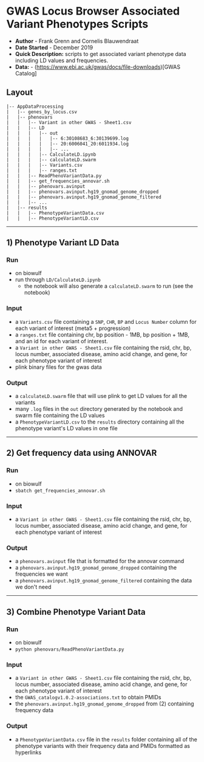 # GWAS Locus Browser Associated Variant Phenotypes Scripts
- **Author** - Frank Grenn and Cornelis Blauwendraat
- **Date Started** - December 2019
- **Quick Description:** scripts to get associated variant phenotype data including LD values and frequencies.
- **Data:** - (https://www.ebi.ac.uk/gwas/docs/file-downloads)[GWAS Catalog]

## Layout
```
|-- AppDataProcessing
|   |-- genes_by_locus.csv
|   |-- phenovars
|   |   |-- Variant in other GWAS - Sheet1.csv
|   |   |-- LD
|   |   |   |-- out
|   |   |   |   |-- 6:30108683_6:30139699.log
|   |   |   |   |-- 20:6006041_20:6011934.log
|   |   |   |   |-- ...
|   |   |   |-- CalculateLD.ipynb
|   |   |   |-- calculateLD.swarm
|   |   |   |-- Variants.csv
|   |   |   |-- ranges.txt
|   |   |-- ReadPhenoVariantData.py
|   |   |-- get_frequencies_annovar.sh
|   |   |-- phenovars.avinput
|   |   |-- phenovars.avinput.hg19_gnomad_genome_dropped
|   |   |-- phenovars.avinput.hg19_gnomad_genome_filtered
|   |   |-- ...
|   |-- results
|   |   |-- PhenotypeVariantData.csv
|   |   |-- PhenotypeVariantLD.csv
```

---

## 1) Phenotype Variant LD Data

### Run
* on biowulf
* run through `LD/CalculateLD.ipynb`
  * the notebook will also generate a `calculateLD.swarm` to run (see the notebook)


### Input
* a `Variants.csv` file containing a `SNP`, `CHR`, `BP` and `Locus Number` column for each variant of interest (meta5 + progression)
* a `ranges.txt` file containing chr, bp position - 1MB, bp position + 1MB, and an id for each variant of interest. 
* a `Variant in other GWAS - Sheet1.csv` file containing the rsid, chr, bp, locus number, associated disease, amino acid change, and gene, for each phenotype variant of interest
* plink binary files for the gwas data
### Output
* a `calculateLD.swarm` file that will use plink to get LD values for all the variants
* many `.log` files in the `out` directory generated by the notebook and swarm file containing the LD values
* a `PhenotypeVariantLD.csv` to the `results` directory containing all the phenotype variant's LD values in one file

---

## 2) Get frequency data using ANNOVAR

### Run
* on biowulf 
* `sbatch get_frequencies_annovar.sh`

### Input
* a `Variant in other GWAS - Sheet1.csv` file containing the rsid, chr, bp, locus number, associated disease, amino acid change, and gene, for each phenotype variant of interest

### Output
* a `phenovars.avinput` file that is formatted for the annovar command
* a `phenovars.avinput.hg19_gnomad_genome_dropped` containing the frequencies we want
* a `phenovars.avinput.hg19_gnomad_genome_filtered` containing the data we don't need

---

## 3) Combine Phenotype Variant Data

### Run
* on biowulf 
* `python phenovars/ReadPhenoVariantData.py`

### Input
* a `Variant in other GWAS - Sheet1.csv` file containing the rsid, chr, bp, locus number, associated disease, amino acid change, and gene, for each phenotype variant of interest
* the `GWAS_catalogv1.0.2-associations.txt` to obtain PMIDs
* the `phenovars.avinput.hg19_gnomad_genome_dropped` from (2) containing frequency data

### Output
* a `PhenotypeVariantData.csv` file in the `results` folder containing all of the phenotype variants with their frequency data and PMIDs formatted as hyperlinks